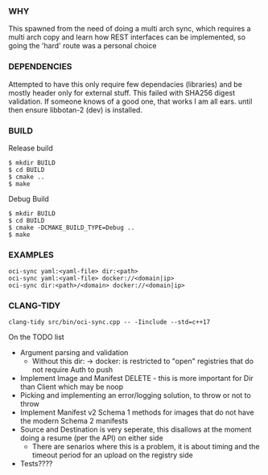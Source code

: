 ### WHY
This spawned from the need of doing a multi arch sync, which requires a multi arch copy
 and learn how REST interfaces can be implemented, so going the 'hard' route was a personal choice

### DEPENDENCIES
Attempted to have this only require few dependacies (libraries) and be mostly header only for external stuff.
This failed with SHA256 digest validation.  If someone knows of a good one, that works I am all ears. until then
ensure libbotan-2 (dev) is installed.

### BUILD
Release build
```
$ mkdir BUILD
$ cd BUILD
$ cmake ..
$ make
```
Debug Build
```
$ mkdir BUILD
$ cd BUILD
$ cmake -DCMAKE_BUILD_TYPE=Debug ..
$ make
```

### EXAMPLES
```
oci-sync yaml:<yaml-file> dir:<path>
oci-sync yaml:<yaml-file> docker://<domain|ip>
oci-sync dir:<path>/<domain> docker://<domain|ip>
```

### CLANG-TIDY
```
clang-tidy src/bin/oci-sync.cpp -- -Iinclude --std=c++17
```

On the TODO list

- Argument parsing and validation
  - Without this dir: -> docker: is restricted to "open" registries that do not require Auth to push
- Implement Image and Manifest DELETE - this is more important for Dir than Client which may be noop
- Picking and implementing an error/logging solution, to throw or not to throw
- Implement Manifest v2 Schema 1 methods for images that do not have the modern Schema 2 manifests
- Source and Destination is very seperate, this disallows at the moment doing a resume (per the API) on either side
  - There are senarios where this is a problem, it is about timing and the timeout period for an upload on the registry side
- Tests????
